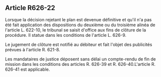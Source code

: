 Article R626-22
----
Lorsque la décision rejetant le plan est devenue définitive et qu'il n'a pas été
fait application des dispositions du deuxième ou du troisième alinéa de
l'article L. 622-10, le tribunal se saisit d'office aux fins de clôture de la
procédure. Il statue dans les conditions de l'article L. 626-9.

Le jugement de clôture est notifié au débiteur et fait l'objet des publicités
prévues à l'article R. 621-8.

Les mandataires de justice déposent sans délai un compte-rendu de fin de mission
dans les conditions des articles R. 626-39 et R. 626-40.L'article R. 626-41 est
applicable.

